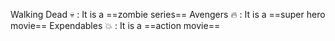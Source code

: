 Walking Dead :skull:
: It is a ==zombie series==
Avengers :fire:
: It is a ==super hero movie==
Expendables :boom:
: It is a ==action movie== 

